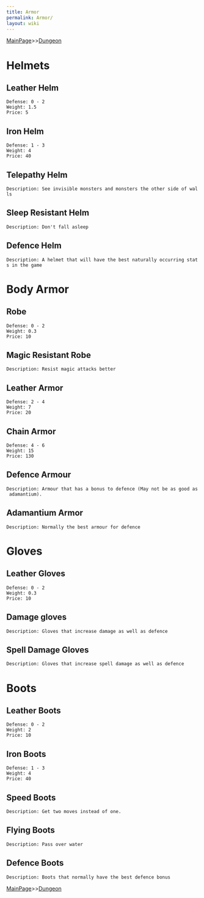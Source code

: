 ```yaml
---
title: Armor
permalink: Armor/
layout: wiki
---
```


[MainPage](/keeperrl_wiki/ "wikilink")>>[Dungeon](/keeperrl_wiki/Dungeon "wikilink")

Helmets
=======

Leather Helm
------------

`Defense: 0 - 2`  
`Weight: 1.5`  
`Price: 5`

Iron Helm
---------

`Defense: 1 - 3`  
`Weight: 4`  
`Price: 40`

Telepathy Helm
--------------

`Description: See invisible monsters and monsters the other side of walls`

Sleep Resistant Helm
--------------------

`Description: Don't fall asleep`

Defence Helm
------------

`Description: A helmet that will have the best naturally occurring stats in the game`

Body Armor
==========

Robe
----

`Defense: 0 - 2`  
`Weight: 0.3`  
`Price: 10`

Magic Resistant Robe
--------------------

`Description: Resist magic attacks better`

Leather Armor
-------------

`Defense: 2 - 4`  
`Weight: 7`  
`Price: 20`

Chain Armor
-----------

`Defense: 4 - 6`  
`Weight: 15`  
`Price: 130`

Defence Armour
--------------

`Description: Armour that has a bonus to defence (May not be as good as adamantium).`

Adamantium Armor
----------------

`Description: Normally the best armour for defence`

Gloves
======

Leather Gloves
--------------

`Defense: 0 - 2`  
`Weight: 0.3`  
`Price: 10`

Damage gloves
-------------

`Description: Gloves that increase damage as well as defence`

Spell Damage Gloves
-------------------

`Description: Gloves that increase spell damage as well as defence`

Boots
=====

Leather Boots
-------------

`Defense: 0 - 2`  
`Weight: 2`  
`Price: 10`

Iron Boots
----------

`Defense: 1 - 3`  
`Weight: 4`  
`Price: 40`

Speed Boots
-----------

`Description: Get two moves instead of one.`

Flying Boots
------------

`Description: Pass over water`

Defence Boots
-------------

`Description: Boots that normally have the best defence bonus`

[MainPage](/keeperrl_wiki/ "wikilink")>>[Dungeon](/keeperrl_wiki/Dungeon "wikilink")

